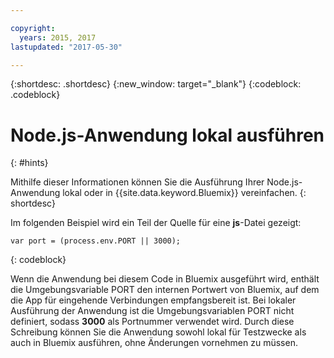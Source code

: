 ```yaml
---

copyright:
  years: 2015, 2017
lastupdated: "2017-05-30"

---
```


{:shortdesc: .shortdesc}
{:new_window: target="_blank"}
{:codeblock: .codeblock}


# Node.js-Anwendung lokal ausführen
{: #hints}

Mithilfe dieser Informationen können Sie die Ausführung Ihrer Node.js-Anwendung lokal oder in {{site.data.keyword.Bluemix}} vereinfachen.
{: shortdesc}

Im folgenden Beispiel wird ein Teil der Quelle für eine **js**-Datei gezeigt:
```
var port = (process.env.PORT || 3000);
```
{: codeblock}

Wenn die Anwendung bei diesem Code in Bluemix ausgeführt wird, enthält die Umgebungsvariable PORT den internen Portwert von Bluemix, auf dem die App für eingehende Verbindungen empfangsbereit ist. Bei lokaler Ausführung der Anwendung ist die Umgebungsvariablen PORT nicht definiert, sodass **3000** als Portnummer verwendet wird. Durch diese Schreibung können Sie die Anwendung sowohl lokal für Testzwecke als auch in Bluemix ausführen, ohne Änderungen vornehmen zu müssen.
